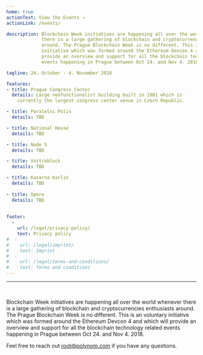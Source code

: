 ```yaml
---
home: true
actionText: View the Events →
actionLink: /events/

description: Blockchain Week initiatives are happening all over the world whenever 
             there is a large gathering of blockchain and cryptocurrencies enthusiasts 
             around. The Prague Blockchain Week is no different. This is an voluntary 
             initiative which was formed around the Ethereum Devcon 4 and which will 
             provide an overview and support for all the blockchain technology related
             events happening in Prague between Oct 24. and Nov 4. 2018. 

tagline: 24. October - 4. November 2018

features:
- title: Prague Congress Center
  details: Large neofunctionalist building built in 1981 which is 
    currently the largest congress center venue in Czech Republic.

- title: Paralelni Polis
  details: TBD

- title: National House
  details: TBD

- title: Node 5
  details: TBD

- title: Vnitroblock
  details: TBD

- title: Kasarna Karlin
  details: TBD
  
- title: Opero
  details: TBD
  
  
footer:
  -
    url: /legal/privacy-policy/
    text: Privacy policy
#  -
#    url: /legal/imprint/
#    text: Imprint
#  -
#    url: /legal/terms-and-conditions/
#    text: Terms and conditions
---
```


<hr /><br />

Blockchain Week initiatives are happening all over the world whenever 
there is a large gathering of blockchain and cryptocurrencies enthusiasts 
around. The Prague Blockchain Week is no different. This is an voluntary 
initiative which was formed around the Ethereum Devcon 4 and which will 
provide an overview and support for all the blockchain technology related
events happening in Prague between Oct 24. and Nov 4. 2018. 

Feel free to reach out root@polynom.com if you have any questions. 
<br />
